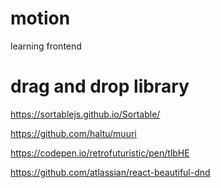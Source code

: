 # motion
learning frontend

# drag and drop library

https://sortablejs.github.io/Sortable/

https://github.com/haltu/muuri

https://codepen.io/retrofuturistic/pen/tlbHE

https://github.com/atlassian/react-beautiful-dnd
